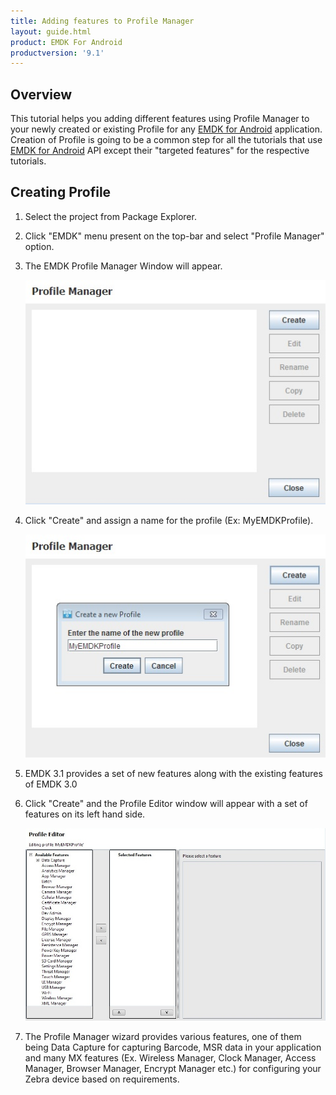 ```yaml
---
title: Adding features to Profile Manager
layout: guide.html
product: EMDK For Android
productversion: '9.1'
---
```


## Overview
This tutorial helps you adding different features using Profile Manager to your newly created or existing Profile for any [EMDK for Android](https://developer.motorolasolutions.com/community/android/emdk) application. Creation of Profile is going to be a common step for all the tutorials that use [EMDK for Android](https://developer.motorolasolutions.com/community/android/emdk) API except their "targeted features" for the respective tutorials.


## Creating Profile 
1. Select the project from Package Explorer.
    
2. Click "EMDK" menu present on the top-bar and select "Profile Manager" option.
  
3. The EMDK Profile Manager Window will appear.
  
    ![img](../../images/AddProfileManagerFeatureImage/emdk_profile_manager.jpg)

4. Click "Create" and assign a name for the profile (Ex: MyEMDKProfile).
  
    ![img](../../images/AddProfileManagerFeatureImage/create_new_profile.jpg)
  
5. EMDK 3.1 provides a set of new features along with the existing features of EMDK 3.0

6. Click "Create" and the Profile Editor window will appear with a set of features on its left hand side.

	![img](../../images/AddProfileManagerFeatureImage/profile_editor_4.3.jpg) 

7. The Profile Manager wizard provides various features, one of them being Data Capture for capturing Barcode, MSR data in your application and many MX features (Ex. Wireless Manager, Clock Manager, Access Manager, Browser Manager, Encrypt Manager etc.) for configuring your Zebra device based on requirements.


















